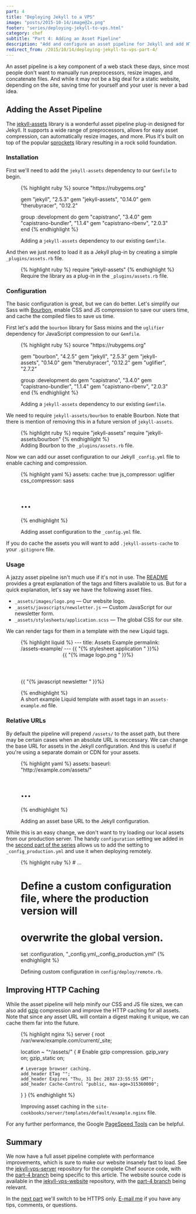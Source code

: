 ```yaml
---
part: 4
title: "Deploying Jekyll to a VPS"
image: "posts/2015-10-14/image@2x.png"
footer: "series/deploying-jekyll-to-vps.html"
category: chef
subtitle: "Part 4: Adding an Asset Pipeline"
description: "Add and configure an asset pipeline for Jekyll and add HTTP caching for the assets."
redirect_from: /2015/10/14/deploying-jekyll-to-vps-part-4/
---
```


An asset pipeline is a key component of a web stack these days, since most
people don't want to manually run preprocessors, resize images, and concatenate
files. And while it may not be a big deal for a static website, depending on the
site, saving time for yourself and your user is never a bad idea.

## Adding the Asset Pipeline

The [jekyll-assets][1] library is a wonderful asset pipeline plug-in designed
for Jekyll. It supports a wide range of preprocessors, allows for easy asset
compression, can automatically resize images, and more. Plus it's built on top
of the popular [sprockets][2] library resulting in a rock solid foundation.

### Installation

First we'll need to add the `jekyll-assets` dependency to our `Gemfile` to
begin.

<figure>
{% highlight ruby %}
source "https://rubygems.org"

gem "jekyll",        "2.5.3"
gem "jekyll-assets", "0.14.0"
gem "therubyracer",  "0.12.2"

group :development do
  gem "capistrano",         "3.4.0"
  gem "capistrano-bundler", "1.1.4"
  gem "capistrano-rbenv",   "2.0.3"
end
{% endhighlight %}
  <figcaption>Adding a <code>jekyll-assets</code> dependency to our existing <code>Gemfile</code>.</figcaption>
</figure>

And then we just need to load it as a Jekyll plug-in by creating a simple
`_plugins/assets.rb` file.

<figure>
{% highlight ruby %}
require "jekyll-assets"
{% endhighlight %}
  <figcaption>Require the library as a plug-in in the <code>_plugins/assets.rb</code> file.</figcaption>
</figure>

### Configuration

The basic configuration is great, but we can do better. Let's simplify our Sass
with [Bourbon][3], enable CSS and JS compression to save our users time, and
cache the compiled files to save us time.

First let's add the `bourbon` library for Sass mixins and the `uglifier`
dependency for JavaScript compression to our `Gemfile`.

<figure>
{% highlight ruby %}
source "https://rubygems.org"

gem "bourbon",       "4.2.5"
gem "jekyll",        "2.5.3"
gem "jekyll-assets", "0.14.0"
gem "therubyracer",  "0.12.2"
gem "uglifier",      "2.7.2"

group :development do
  gem "capistrano",         "3.4.0"
  gem "capistrano-bundler", "1.1.4"
  gem "capistrano-rbenv",   "2.0.3"
end
{% endhighlight %}
  <figcaption>Adding a <code>jekyll-assets</code> dependency to our existing <code>Gemfile</code>.</figcaption>
</figure>

We need to require `jekyll-assets/bourbon` to enable Bourbon. Note that there is
mention of removing this in a future version of `jekyll-assets`.

<figure>
{% highlight ruby %}
require "jekyll-assets"
require "jekyll-assets/bourbon"
{% endhighlight %}
  <figcaption>Adding Bourbon to the <code>_plugins/assets.rb</code> file.</figcaption>
</figure>

Now we can add our asset configuration to our Jekyll `_config.yml` file to
enable caching and compression.

<figure>
{% highlight yaml %}
assets:
  cache: true
  js_compressor: uglifier
  css_compressor: sass

# ...
{% endhighlight %}
  <figcaption>Adding asset configuration to the <code>_config.yml</code> file.</figcaption>
</figure>

If you do cache the assets you will want to add `.jekyll-assets-cache` to your
`.gitignore` file.

### Usage

A jazzy asset pipeline isn't much use if it's not in use. The [README][4]
provides a great explanation of the tags and filters available to us. But for a
quick explanation, let's say we have the following asset files.

* `_assets/images/logo.png` — Our website logo.
* `_assets/javascripts/newsletter.js` — Custom JavaScript for our newsletter form.
* `_assets/stylesheets/application.scss` — The global CSS for our site.

We can render tags for them in a template with the new Liquid tags.

<figure>
{% highlight liquid %}
---
title: Assets Example
permalink: /assets-example/
---
<html>
<head>
  {{ "{% stylesheet application " }}%}
</head>
<body>

<header>
  {{ "{% image logo.png " }}%}
</header>

{{ "{% javascript newsletter " }}%}
</body>
</html>
{% endhighlight %}
  <figcaption>A short example Liquid template with asset tags in an <code>assets-example.md</code> file.</figcaption>
</figure>

### Relative URLs

By default the pipeline will prepend `/assets/` to the asset path, but there may
be certain cases when an absolute URL is neccessary. We can change the base URL
for assets in the Jekyll configuration. And this is useful if you're using a
separate domain or CDN for your assets.

<figure>
{% highlight yaml %}
assets:
  baseurl: "http://example.com/assets/"

# ...
{% endhighlight %}
  <figcaption>Adding an asset base URL to the Jekyll configuration.</figcaption>
</figure>

While this is an easy change, we don't want to try loading our local assets from
our production server. The handy `configuration` setting we added in the [second
part of the series][5] allows us to add the setting to `_config_production.yml`
and use it when deploying remotely.

<figure>
{% highlight ruby %}
# ...

# Define a custom configuration file, where the production version will
# overwrite the global version.
set :configuration, "_config.yml,_config_production.yml"
{% endhighlight %}
  <figcaption>Defining custom configuration in <code>config/deploy/remote.rb</code>.</figcaption>
</figure>

## Improving HTTP Caching

While the asset pipeline will help minify our CSS and JS file sizes, we can also
add [gzip][6] compression and improve the HTTP caching for all assets.  Note
that since any asset URL will contain a digest making it unique, we can cache
them far into the future.

<figure>
{% highlight nginx %}
server {
  root /var/www/example.com/current/_site;

  location ~ "^/assets/" {
    # Enable gzip compression.
    gzip_vary on;
    gzip_static on;

    # Leverage browser caching.
    add_header ETag "";
    add_header Expires "Thu, 31 Dec 2037 23:55:55 GMT";
    add_header Cache-Control "public, max-age=315360000";
  }
}
{% endhighlight %}
  <figcaption>Improving asset caching in the <code>site-cookbooks/server/templates/default/example.nginx</code> file.</figcaption>
</figure>

For any further performance, the Google [PageSpeed Tools][7] can be helpful.

## Summary

We now have a full asset pipeline complete with performance improvements, which
is sure to make our website insanely fast to load. See the
[jekyll-vps-server][8] repository for the complete Chef source code, with the
[part-4 branch][9] being specific to this article. The website source code is
available in the [jekyll-vps-website][10] repository, with the [part-4
branch][11] being relevant.

In the [next part][12] we'll switch to be HTTPS only. [E-mail
me](mailto:hello@tristandunn.com) if you have any tips, comments, or questions.




[1]: https://github.com/envygeeks/jekyll-assets
[2]: https://github.com/sstephenson/sprockets
[3]: https://bourbon.io
[4]: https://github.com/envygeeks/jekyll-assets/tree/v1.0-legacy#jekyllassets
[5]: /2015/05/05/deploying-jekyll-to-vps-part-2/
[6]: https://en.wikipedia.org/wiki/Gzip
[7]: https://developers.google.com/speed/pagespeed/
[8]: https://github.com/tristandunn/jekyll-vps-server
[9]: https://github.com/tristandunn/jekyll-vps-server/compare/part-3...part-4
[10]: https://github.com/tristandunn/jekyll-vps-website
[11]: https://github.com/tristandunn/jekyll-vps-website/compare/part-3...part-4
[12]: /2016/04/30/deploying-jekyll-to-vps-part-5/
